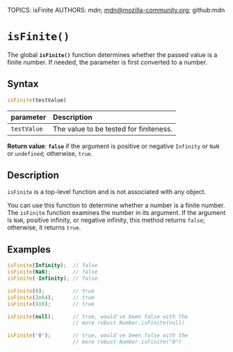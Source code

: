 TOPICS: isFinite
AUTHORS: mdn; mdn@mozilla-community.org; github:mdn

# `isFinite()`

The global **`isFinite()`** function determines whether the passed value is a finite number. If
needed, the parameter is first converted to a number.

## Syntax

```javascript
isFinite(testValue)
```

| parameter | Description |
| :-- | :-- |
| `testValue` | The value to be tested for finiteness. |

**Return value**: **`false`** if the argument is positive or negative `Infinity` or `NaN` or `undefined`;
otherwise, `true`.

## Description

`isFinite` is a top-level function and is not associated with any object.

You can use this function to determine whether a number is a finite number. The `isFinite` function
examines the number in its argument. If the argument is `NaN`, positive infinity, or negative
infinity, this method returns `false`; otherwise, it returns `true`.

## Examples

```javascript
isFinite(Infinity);  // false
isFinite(NaN);       // false
isFinite(-Infinity); // false

isFinite(0);         // true
isFinite(2e64);      // true
isFinite(910);       // true

isFinite(null);      // true, would've been false with the
                     // more robust Number.isFinite(null)

isFinite('0');       // true, would've been false with the
                     // more robust Number.isFinite("0")
```
